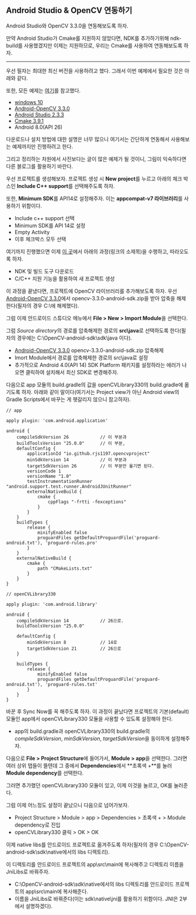 ## Android Studio & OpenCV 연동하기  

Android Studio와 OpenCV 3.3.0을 연동해보도록 하자.  

만약 Android Studio가 Cmake를 지원하지 않았다면, NDK를 추가하기위해 ndk-build를 사용했겠지만 이제는 지원하므로, 우리는 Cmake를 사용하여 연동해보도록 하자.  

---

우선 필자는 최대한 최신 버전을 사용하려고 했다. 그래서 이번 예제에서 필요한 것은 아래와 같다.  

또한, 모든 예제는 [여기][opencvblog]를 참고했다.  

* [windows 10][windows10]
* [Android-OpenCV 3.3.0][android-opencv]
* [Android Studio 2.3.3][androidstudio]
* [Cmake 3.9.1][cmake]
* Android 8.0(API 26)
  

다운로드나 설치 방법에 대한 설명은 너무 많으니 여기서는 간단하게 연동해서 사용해보는 예제까지만 진행하려고 한다.  

그리고 정리하는 차원에서 사진보다는 글이 많은 예제가 될 것이니, 그림이 익숙하다면 다른 블로그를 활용하기 바란다.  

우선 프로젝트를 생성해보자. 프로젝트 생성 시 **New project**를 누르고 아래의 체크 박스인 **Include C++ support**를 선택해주도록 하자.  

또한, **Minimum SDK**를 API14로 설정해주자. 이는 **appcompat-v7 라이브러리**를 사용하기 위함이다.  

* Include c++ support 선택
* Minimum SDK를 API 14로 설정
* Empty Activity
* 이후 체크박스 모두 선택

여기까지 진행했으면 이제 [이 곳][tutorial]에서 아래의 과정(링크의 소제목)을 수행하고, 따라오도록 하자.  

* NDK 및 빌드 도구 다운로드
* C/C++ 지원 기능을 활용하여 새 프로젝트 생성
  

이 과정을 끝냈다면, 프로젝트에 OpenCV 라이브러리를 추가해보도록 하자. 우선 [Android-OpenCV 3.3.0][android-opencv]에서 opencv-3.3.0-android-sdk.zip을 받아 압축을 해제한다(필자의 경우 C:\에 해제했다).  

그럼 이제 안드로이드 스튜디오 메뉴에서 **File > New > Import Module**을 선택한다.  

그럼 *Source directory*의 경로를 압축해제한 경로의 **src\java**로 선택하도록 한다(필자의 경우에는 C:\OpenCV-android-sdk\sdk\java 이다).  

* [Android-OpenCV 3.3.0][android-opencv] opencv-3.3.0-android-sdk.zip 압축해제
* Imort Module에서 경로를 압축해제한 경로의 src\java로 설정
* 추가적으로 Android 4.0(API 14) SDK Platform 패키지를 설정하라는 에러가 나오면 클릭하여 설치해서 최신 SDK로 변경해주자.

다음으로 app 모듈의 build.gradle의 값을 openCVLibrary330의 build.gradle에 옮기도록 하자. 아래와 같이 말이다(여기서는 Project view가 아닌 Android view의 Gradle Scripts에서 바꾸는 게 헷갈리지 않으니 참고하자).

```
// app

apply plugin: 'com.android.application'

android {
    compileSdkVersion 26			// 이 부분과
    buildToolsVersion "25.0.0"		// 이 부분,
    defaultConfig {
        applicationId "io.github.rjs1197.opencvproject"
        minSdkVersion 14			// 이 부분과
        targetSdkVersion 26			// 이 부분만 옮기면 된다.
        versionCode 1
        versionName "1.0"
        testInstrumentationRunner "android.support.test.runner.AndroidJUnitRunner"
        externalNativeBuild {
            cmake {
                cppFlags "-frtti -fexceptions"
            }
        }
    }
    buildTypes {
        release {
            minifyEnabled false
            proguardFiles getDefaultProguardFile('proguard-android.txt'), 'proguard-rules.pro'
        }
    }
    externalNativeBuild {
        cmake {
            path "CMakeLists.txt"
        }
    }
}
```
  
```
// openCVLibrary330

apply plugin: 'com.android.library'

android {
    compileSdkVersion 14			// 26으로.
    buildToolsVersion "25.0.0"

    defaultConfig {
        minSdkVersion 8				// 14로
        targetSdkVersion 21			// 26으로
    }

    buildTypes {
        release {
            minifyEnabled false
            proguardFiles getDefaultProguardFile('proguard-android.txt'), 'proguard-rules.txt'
        }
    }
}
```
  
바꾼 후 Sync Now를 꼭 해주도록 하자. 이 과정이 끝났다면 프로젝트의 기본(default) 모듈인 app에서 openCVLibrary330 모듈을 사용할 수 있도록 설정해야 한다.  

* app의 build.gradle과 openCVLibrary330의 build.gradle의 *compileSdkVersion*, *minSdkVersion*, *targetSdkVersion*을 동이하게 설정해주자.
  

다음으로 **File > Project Structure**에 들어가서, **Module > app**을 선택한다. 그러면 여러 상위 탭들이 뜰텐데 그 중에서 **Dependencies**에서 **초록색 +**를 눌러 **Module dependency**를 선택한다.  

그러면 추가했던 openCVLibrary330 모듈이 있고, 이제 이것을 눌르고, OK를 눌러준다.  

그럼 이제 어느정도 설정이 끝났으니 다음으로 넘어가보자.  

* Project Structure > Module > app > Dependencies > 초록색 + > Module dependency로 진입
* openCVLibrary330 클릭 > OK > OK
  

이제 native libs를 안드로이드 프로젝트로 옮겨주도록 하자(필자의 경우 C:\OpenCV-android-sdk\sdk\native에서의 libs 디렉토리).  

이 디렉토리를 안드로이드 프로젝트의 app\src\main에 복사해주고 디렉토리 이름을 JniLibs로 바꿔주자.  

* C:\OpenCV-android-sdk\sdk\native에서의 libs 디렉토리를 안드로이드 프로젝트의 app\src\main에 복사해준다.
* 이름을 JniLibs로 바꿔준다(이는 sdk\native\jni를 활용하기 위함이다. JNI은 2부에서 설명하겠다).
  

[windows10]: http://bit.ly/2uEecag
[android-opencv]: https://github.com/opencv/opencv/releases
[androidstudio]: https://developer.android.com/studio/index.html?hl=ko
[cmake]: https://cmake.org/download/
[tutorial]: https://developer.android.com/studio/projects/add-native-code.html?hl=ko
[opencvblog]: http://webnautes.tistory.com/1054
